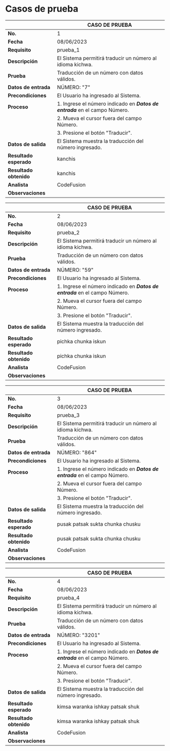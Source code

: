 # Casos de prueba

| | CASO DE PRUEBA |
|----------|----------|
| **No.** | 1 |
| **Fecha** | 08/06/2023 |
| **Requisito** | prueba_1 |
| **Descripción** | El Sistema permitirá traducir un número al idioma kichwa. |
| **Prueba** | Traducción de un número con datos válidos. |
| **Datos de entrada** | NÚMERO: "7" |
| **Precondiciones** | El Usuario ha ingresado al Sistema. |
| **Proceso** | 1. Ingrese el número indicado en ***Datos de entrada*** en el campo Número. |
|  | 2. Mueva el cursor fuera del campo Número. |
|  | 3. Presione el botón "Traducir". |
| **Datos de salida** | El Sistema muestra la traducción del número ingresado. |
| **Resultado esperado** | kanchis |
| **Resultado obtenido** | kanchis |
| **Analista** | CodeFusion |
| **Observaciones** |  |

| | CASO DE PRUEBA |
|----------|----------|
| **No.** | 2 |
| **Fecha** | 08/06/2023 |
| **Requisito** | prueba_2 |
| **Descripción** | El Sistema permitirá traducir un número al idioma kichwa. |
| **Prueba** | Traducción de un número con datos válidos. |
| **Datos de entrada** | NÚMERO: "59" |
| **Precondiciones** | El Usuario ha ingresado al Sistema. |
| **Proceso** | 1. Ingrese el número indicado en ***Datos de entrada*** en el campo Número. |
|  | 2. Mueva el cursor fuera del campo Número. |
|  | 3. Presione el botón "Traducir". |
| **Datos de salida** | El Sistema muestra la traducción del número ingresado. |
| **Resultado esperado** | pichka chunka iskun |
| **Resultado obtenido** | pichka chunka iskun |
| **Analista** | CodeFusion |
| **Observaciones** |  |

| | CASO DE PRUEBA |
|----------|----------|
| **No.** | 3 |
| **Fecha** | 08/06/2023 |
| **Requisito** | prueba_3 |
| **Descripción** | El Sistema permitirá traducir un número al idioma kichwa. |
| **Prueba** | Traducción de un número con datos válidos. |
| **Datos de entrada** | NÚMERO: "864" |
| **Precondiciones** | El Usuario ha ingresado al Sistema. |
| **Proceso** | 1. Ingrese el número indicado en ***Datos de entrada*** en el campo Número. |
|  | 2. Mueva el cursor fuera del campo Número. |
|  | 3. Presione el botón "Traducir". |
| **Datos de salida** | El Sistema muestra la traducción del número ingresado. |
| **Resultado esperado** | pusak patsak sukta chunka chusku |
| **Resultado obtenido** | pusak patsak sukta chunka chusku |
| **Analista** | CodeFusion |
| **Observaciones** |  |

| | CASO DE PRUEBA |
|----------|----------|
| **No.** | 4 |
| **Fecha** | 08/06/2023 |
| **Requisito** | prueba_4 |
| **Descripción** | El Sistema permitirá traducir un número al idioma kichwa. |
| **Prueba** | Traducción de un número con datos válidos. |
| **Datos de entrada** | NÚMERO: "3201" |
| **Precondiciones** | El Usuario ha ingresado al Sistema. |
| **Proceso** | 1. Ingrese el número indicado en ***Datos de entrada*** en el campo Número. |
|  | 2. Mueva el cursor fuera del campo Número. |
|  | 3. Presione el botón "Traducir". |
| **Datos de salida** | El Sistema muestra la traducción del número ingresado. |
| **Resultado esperado** | kimsa waranka ishkay patsak shuk |
| **Resultado obtenido** | kimsa waranka ishkay patsak shuk |
| **Analista** | CodeFusion |
| **Observaciones** |  |

